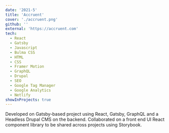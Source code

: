 ```yaml
---
date: '2021-5'
title: 'Accruent'
cover: './accruent.png'
github: ''
external: 'https://accruent.com'
tech:
  - React
  - Gatsby
  - Javascript
  - Bulma CSS  
  - HTML
  - CSS
  - Framer Motion
  - GraphQL
  - Drupal
  - SEO
  - Google Tag Manager
  - Google Analytics
  - Netlify
showInProjects: true
---
```


Developed on Gatsby-based project using React, Gatsby, GraphQL and a Headless Drupal CMS on the backend.
Collaborated on a front end UI React component library to be shared across projects using Storybook.